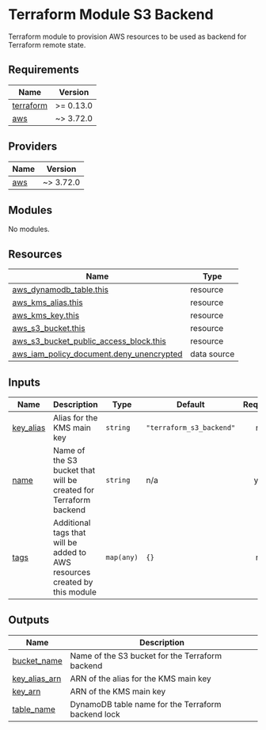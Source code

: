# Terraform Module S3 Backend

Terraform module to provision AWS resources to be used as backend for Terraform remote state.

<!-- BEGINNING OF PRE-COMMIT-TERRAFORM DOCS HOOK -->
## Requirements

| Name | Version |
|------|---------|
| <a name="requirement_terraform"></a> [terraform](#requirement\_terraform) | >= 0.13.0 |
| <a name="requirement_aws"></a> [aws](#requirement\_aws) | ~> 3.72.0 |

## Providers

| Name | Version |
|------|---------|
| <a name="provider_aws"></a> [aws](#provider\_aws) | ~> 3.72.0 |

## Modules

No modules.

## Resources

| Name | Type |
|------|------|
| [aws_dynamodb_table.this](https://registry.terraform.io/providers/hashicorp/aws/latest/docs/resources/dynamodb_table) | resource |
| [aws_kms_alias.this](https://registry.terraform.io/providers/hashicorp/aws/latest/docs/resources/kms_alias) | resource |
| [aws_kms_key.this](https://registry.terraform.io/providers/hashicorp/aws/latest/docs/resources/kms_key) | resource |
| [aws_s3_bucket.this](https://registry.terraform.io/providers/hashicorp/aws/latest/docs/resources/s3_bucket) | resource |
| [aws_s3_bucket_public_access_block.this](https://registry.terraform.io/providers/hashicorp/aws/latest/docs/resources/s3_bucket_public_access_block) | resource |
| [aws_iam_policy_document.deny_unencrypted](https://registry.terraform.io/providers/hashicorp/aws/latest/docs/data-sources/iam_policy_document) | data source |

## Inputs

| Name | Description | Type | Default | Required |
|------|-------------|------|---------|:--------:|
| <a name="input_key_alias"></a> [key\_alias](#input\_key\_alias) | Alias for the KMS main key | `string` | `"terraform_s3_backend"` | no |
| <a name="input_name"></a> [name](#input\_name) | Name of the S3 bucket that will be created for Terraform backend | `string` | n/a | yes |
| <a name="input_tags"></a> [tags](#input\_tags) | Additional tags that will be added to AWS resources created by this module | `map(any)` | `{}` | no |

## Outputs

| Name | Description |
|------|-------------|
| <a name="output_bucket_name"></a> [bucket\_name](#output\_bucket\_name) | Name of the S3 bucket for the Terraform backend |
| <a name="output_key_alias_arn"></a> [key\_alias\_arn](#output\_key\_alias\_arn) | ARN of the alias for the KMS main key |
| <a name="output_key_arn"></a> [key\_arn](#output\_key\_arn) | ARN of the KMS main key |
| <a name="output_table_name"></a> [table\_name](#output\_table\_name) | DynamoDB table name for the Terraform backend lock |
<!-- END OF PRE-COMMIT-TERRAFORM DOCS HOOK -->
